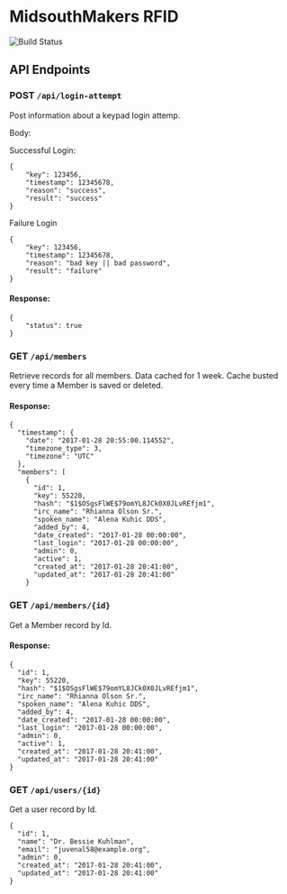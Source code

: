 # MidsouthMakers RFID

![Build Status](https://github.com/svpernova09/midsouthmakers-rfid/workflows/RFID%20App/badge.svg)


## API Endpoints

### POST `/api/login-attempt`

Post information about a keypad login attemp.

Body:

Successful Login:

```
{
    "key": 123456,
    "timestamp": 12345678,
    "reason": "success",
    "result": "success"
}
```

Failure Login

```
{
    "key": 123456,
    "timestamp": 12345678,
    "reason": "bad key || bad password",
    "result": "failure"
}
```

#### Response:

```
{
    "status": true
}
```

### GET `/api/members`

Retrieve records for all members. 
Data cached for 1 week. Cache busted every time a Member is saved or deleted.

#### Response:

```
{
  "timestamp": {
    "date": "2017-01-28 20:55:00.114552",
    "timezone_type": 3,
    "timezone": "UTC"
  },
  "members": [
    {
      "id": 1,
      "key": 55220,
      "hash": "$1$OSgsFlWE$79omYL8JCk0X0JLvREfjm1",
      "irc_name": "Rhianna Olson Sr.",
      "spoken_name": "Alena Kuhic DDS",
      "added_by": 4,
      "date_created": "2017-01-28 00:00:00",
      "last_login": "2017-01-28 00:00:00",
      "admin": 0,
      "active": 1,
      "created_at": "2017-01-28 20:41:00",
      "updated_at": "2017-01-28 20:41:00"
    }
```

### GET `/api/members/{id}`

Get a Member record by Id.

#### Response:

```
{
  "id": 1,
  "key": 55220,
  "hash": "$1$OSgsFlWE$79omYL8JCk0X0JLvREfjm1",
  "irc_name": "Rhianna Olson Sr.",
  "spoken_name": "Alena Kuhic DDS",
  "added_by": 4,
  "date_created": "2017-01-28 00:00:00",
  "last_login": "2017-01-28 00:00:00",
  "admin": 0,
  "active": 1,
  "created_at": "2017-01-28 20:41:00",
  "updated_at": "2017-01-28 20:41:00"
}
```

### GET `/api/users/{id}`

Get a user record by Id.

```
{
  "id": 1,
  "name": "Dr. Bessie Kuhlman",
  "email": "juvenal58@example.org",
  "admin": 0,
  "created_at": "2017-01-28 20:41:00",
  "updated_at": "2017-01-28 20:41:00"
}
```

